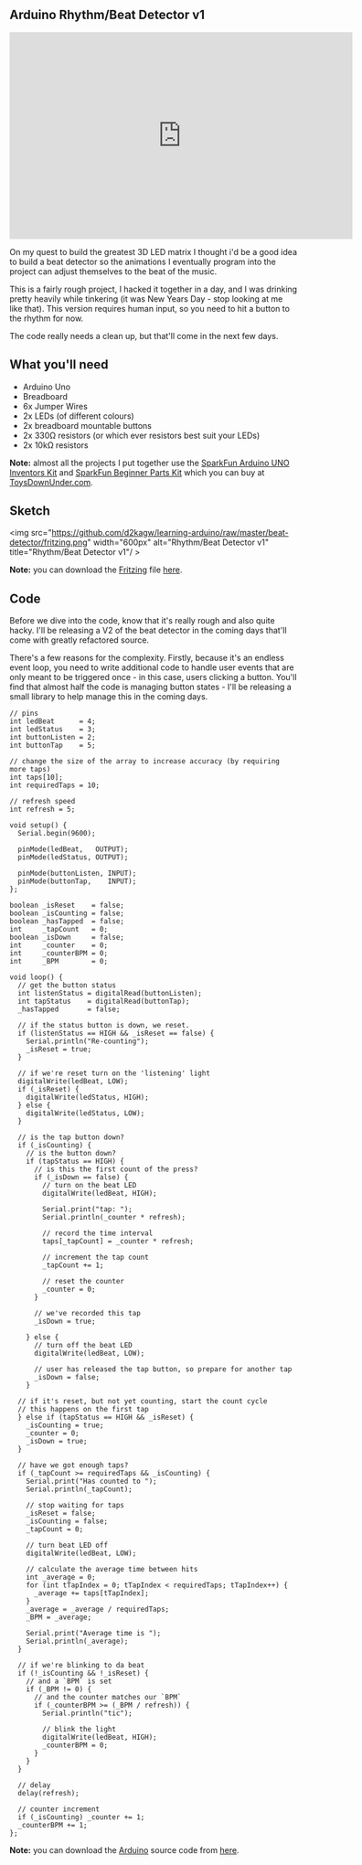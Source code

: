 ## Arduino Rhythm/Beat Detector v1

<object width="600" height="362"><param name="movie" value="http://www.youtube.com/v/kFgMoDdVyFo?fs=1&amp;hl=en_US&amp;hd=1"></param><param name="allowFullScreen" value="true"></param><param name="allowscriptaccess" value="always"></param><embed src="http://www.youtube.com/v/kFgMoDdVyFo?fs=1&amp;hl=en_US&amp;hd=1" type="application/x-shockwave-flash" allowscriptaccess="always" allowfullscreen="true" width="600" height="362"></embed></object>

On my quest to build the greatest 3D LED matrix I thought i'd be a good idea to build a beat detector so the animations I eventually program into the project can adjust themselves to the beat of the music.

This is a fairly rough project, I hacked it together in a day, and I was drinking pretty heavily while tinkering (it was New Years Day - stop looking at me like that).
This version requires human input, so you need to hit a button to the rhythm for now.

The code really needs a clean up, but that'll come in the next few days.

## What you'll need

* Arduino Uno
* Breadboard
* 6x Jumper Wires
* 2x LEDs (of different colours)
* 2x breadboard mountable buttons
* 2x 330&#8486; resistors (or which ever resistors best suit your LEDs)
* 2x 10k&#8486; resistors

**Note:** almost all the projects I put together use the [SparkFun Arduino UNO Inventors Kit](http://www.sparkfun.com/products/10173) and [SparkFun Beginner Parts Kit](http://www.sparkfun.com/products/10003) which you can buy at [ToysDownUnder.com](http://toysdownunder.com/arduino).

## Sketch
<img src="https://github.com/d2kagw/learning-arduino/raw/master/beat-detector/fritzing.png" width="600px" alt="Rhythm/Beat Detector v1" title="Rhythm/Beat Detector v1"/ >

**Note:** you can download the [Fritzing](http://fritzing.org/) file [here](https://github.com/d2kagw/learning-arduino/raw/master/beat-detector/beatdetector.fz).

## Code

Before we dive into the code, know that it's really rough and also quite hacky.
I'll be releasing a V2 of the beat detector in the coming days that'll come with greatly refactored source.

There's a few reasons for the complexity.
Firstly, because it's an endless event loop, you need to write additional code to handle user events that are only meant to be triggered once - in this case, users clicking a button.
You'll find that almost half the code is managing button states - I'll be releasing a small library to help manage this in the coming days.

    // pins
    int ledBeat      = 4;
    int ledStatus    = 3;
    int buttonListen = 2;
    int buttonTap    = 5;
    
    // change the size of the array to increase accuracy (by requiring more taps)
    int taps[10];
    int requiredTaps = 10;
    
    // refresh speed
    int refresh = 5;
    
    void setup() {
      Serial.begin(9600);
      
      pinMode(ledBeat,   OUTPUT);
      pinMode(ledStatus, OUTPUT);
      
      pinMode(buttonListen, INPUT);
      pinMode(buttonTap,    INPUT);
    };
    
    boolean _isReset    = false;
    boolean _isCounting = false;
    boolean _hasTapped  = false;
    int     _tapCount   = 0;
    boolean _isDown     = false;
    int     _counter    = 0;
    int     _counterBPM = 0;
    int     _BPM        = 0;
    
    void loop() {
      // get the button status
      int listenStatus = digitalRead(buttonListen);
      int tapStatus    = digitalRead(buttonTap);
      _hasTapped       = false;
      
      // if the status button is down, we reset.
      if (listenStatus == HIGH && _isReset == false) {
        Serial.println("Re-counting");
        _isReset = true;
      }
      
      // if we're reset turn on the 'listening' light
      digitalWrite(ledBeat, LOW);
      if (_isReset) {
        digitalWrite(ledStatus, HIGH);
      } else {
        digitalWrite(ledStatus, LOW);
      }
      
      // is the tap button down?
      if (_isCounting) {
        // is the button down?
        if (tapStatus == HIGH) {
          // is this the first count of the press?
          if (_isDown == false) {
            // turn on the beat LED
            digitalWrite(ledBeat, HIGH);
            
            Serial.print("tap: ");
            Serial.println(_counter * refresh);
            
            // record the time interval
            taps[_tapCount] = _counter * refresh;
            
            // increment the tap count
            _tapCount += 1;
            
            // reset the counter
            _counter = 0;
          }
          
          // we've recorded this tap
          _isDown = true;
          
        } else {
          // turn off the beat LED
          digitalWrite(ledBeat, LOW);
          
          // user has released the tap button, so prepare for another tap
          _isDown = false;
        }
      
      // if it's reset, but not yet counting, start the count cycle
      // this happens on the first tap
      } else if (tapStatus == HIGH && _isReset) {
        _isCounting = true;
        _counter = 0;
        _isDown = true;
      }
      
      // have we got enough taps?
      if (_tapCount >= requiredTaps && _isCounting) {
        Serial.print("Has counted to ");
        Serial.println(_tapCount);
        
        // stop waiting for taps
        _isReset = false;
        _isCounting = false;
        _tapCount = 0;
        
        // turn beat LED off
        digitalWrite(ledBeat, LOW);
        
        // calculate the average time between hits
        int _average = 0;
        for (int tTapIndex = 0; tTapIndex < requiredTaps; tTapIndex++) {
          _average += taps[tTapIndex];
        }
        _average = _average / requiredTaps;
        _BPM = _average;
        
        Serial.print("Average time is ");
        Serial.println(_average);
      }
      
      // if we're blinking to da beat
      if (!_isCounting && !_isReset) {
        // and a `BPM` is set
        if (_BPM != 0) {
          // and the counter matches our `BPM`
          if (_counterBPM >= (_BPM / refresh)) {
            Serial.println("tic");
            
            // blink the light
            digitalWrite(ledBeat, HIGH);
            _counterBPM = 0;
          }
        }
      }
      
      // delay
      delay(refresh);
      
      // counter increment
      if (_isCounting) _counter += 1;
      _counterBPM += 1;
    };

**Note:** you can download the [Arduino](http://www.arduino.cc/en/Main/Software) source code from [here](https://github.com/d2kagw/learning-arduino/raw/master/beat-detector/beatdetector/beatdetector.pde).
